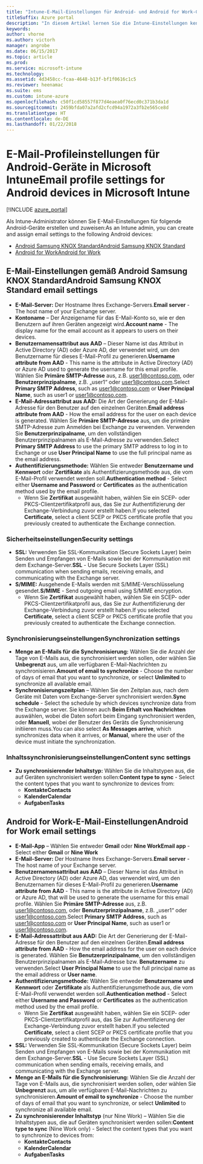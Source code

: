 ```yaml
---
title: "Intune-E-Mail-Einstellungen für Android- und Android for Work-Geräte"
titleSuffix: Azure portal
description: "In diesem Artikel lernen Sie die Intune-Einstellungen kennen, die Sie zum Konfigurieren von E-Mail-Verbindungen auf Android-Geräten verwenden können."
keywords: 
author: vhorne
ms.author: victorh
manager: angrobe
ms.date: 06/15/2017
ms.topic: article
ms.prod: 
ms.service: microsoft-intune
ms.technology: 
ms.assetid: 4d3458cc-fcaa-4648-b13f-bf1f0616c1c5
ms.reviewer: heenamac
ms.suite: ems
ms.custom: intune-azure
ms.openlocfilehash: c50f1cd58557f877d4eaea0f76ecd0c371b3da1d
ms.sourcegitcommit: 2459bfda07a2afd2cfcd94a1972a3fb2e565ce8d
ms.translationtype: HT
ms.contentlocale: de-DE
ms.lasthandoff: 01/22/2018
---
```

# <a name="email-profile-settings-for-android--devices-in-microsoft-intune"></a><span data-ttu-id="23623-103">E-Mail-Profileinstellungen für Android-Geräte in Microsoft Intune</span><span class="sxs-lookup"><span data-stu-id="23623-103">Email profile settings for Android  devices in Microsoft Intune</span></span>

[!INCLUDE [azure_portal](./includes/azure_portal.md)]

<span data-ttu-id="23623-104">Als Intune-Administrator können Sie E-Mail-Einstellungen für folgende Android-Geräte erstellen und zuweisen:</span><span class="sxs-lookup"><span data-stu-id="23623-104">As an Intune admin, you can create and assign email settings to the following Android devices:</span></span>
- [<span data-ttu-id="23623-105">Android Samsung KNOX Standard</span><span class="sxs-lookup"><span data-stu-id="23623-105">Android Samsung KNOX Standard</span></span>](#android-samsung-knox-standard-email-settings)
- [<span data-ttu-id="23623-106">Android for Work</span><span class="sxs-lookup"><span data-stu-id="23623-106">Android for Work</span></span>](#android-for-work-email-settings)

## <a name="android-samsung-knox-standard-email-settings"></a><span data-ttu-id="23623-107">E-Mail-Einstellungen gemäß Android Samsung KNOX Standard</span><span class="sxs-lookup"><span data-stu-id="23623-107">Android Samsung KNOX Standard email settings</span></span>
- <span data-ttu-id="23623-108">**E-Mail-Server:** Der Hostname Ihres Exchange-Servers.</span><span class="sxs-lookup"><span data-stu-id="23623-108">**Email server** - The host name of your Exchange server.</span></span>
- <span data-ttu-id="23623-109">**Kontoname** – Der Anzeigename für das E-Mail-Konto so, wie er den Benutzern auf ihren Geräten angezeigt wird.</span><span class="sxs-lookup"><span data-stu-id="23623-109">**Account name** - The display name for the email account as it appears to users on their devices.</span></span>
- <span data-ttu-id="23623-110">**Benutzernamensattribut aus AAD** – Dieser Name ist das Attribut in Active Directory (AD) oder Azure AD, der verwendet wird, um den Benutzername für dieses E-Mail-Profil zu generieren.</span><span class="sxs-lookup"><span data-stu-id="23623-110">**Username attribute from AAD** - This name is the attribute in Active Directory (AD) or Azure AD used to generate the username for this email profile.</span></span> <span data-ttu-id="23623-111">Wählen Sie **Primäre SMTP-Adresse** aus, z.B. user1@contoso.com, oder **Benutzerprinzipalname**, z.B. „user1“ oder user1@contoso.com.</span><span class="sxs-lookup"><span data-stu-id="23623-111">Select **Primary SMTP Address**, such as user1@contoso.com or **User Principal Name**, such as user1 or user1@contoso.com.</span></span>
- <span data-ttu-id="23623-112">**E-Mail-Adressattribut aus AAD:** Die Art der Generierung der E-Mail-Adresse für den Benutzer auf den einzelnen Geräten.</span><span class="sxs-lookup"><span data-stu-id="23623-112">**Email address attribute from AAD** - How the email address for the user on each device is generated.</span></span> <span data-ttu-id="23623-113">Wählen Sie **Primäre SMTP-Adresse** aus, um die primäre SMTP-Adresse zum Anmelden bei Exchange zu verwenden. Verwenden Sie **Benutzerprinzipalname**, um den vollständigen Benutzerprinzipalnamen als E-Mail-Adresse zu verwenden.</span><span class="sxs-lookup"><span data-stu-id="23623-113">Select **Primary SMTP Address** to use the primary SMTP address to log in to Exchange or use **User Principal Name** to use the full principal name as the email address.</span></span>
- <span data-ttu-id="23623-114">**Authentifizierungsmethode:** Wählen Sie entweder **Benutzername und Kennwort** oder **Zertifikate** als Authentifizierungsmethode aus, die vom E-Mail-Profil verwendet werden soll.</span><span class="sxs-lookup"><span data-stu-id="23623-114">**Authentication method** - Select either **Username and Password** or **Certificates** as the authentication method used by the email profile.</span></span>
    - <span data-ttu-id="23623-115">Wenn Sie **Zertifikat** ausgewählt haben, wählen Sie ein SCEP- oder PKCS-Clientzertifikatprofil aus, das Sie zur Authentifizierung der Exchange-Verbindung zuvor erstellt haben.</span><span class="sxs-lookup"><span data-stu-id="23623-115">If you selected **Certificate**, select a client SCEP or PKCS certificate profile that you previously created to authenticate the Exchange connection.</span></span>

### <a name="security-settings"></a><span data-ttu-id="23623-116">Sicherheitseinstellungen</span><span class="sxs-lookup"><span data-stu-id="23623-116">Security settings</span></span>

- <span data-ttu-id="23623-117">**SSL:** Verwenden Sie SSL-Kommunikation (Secure Sockets Layer) beim Senden und Empfangen von E-Mails sowie bei der Kommunikation mit dem Exchange-Server.</span><span class="sxs-lookup"><span data-stu-id="23623-117">**SSL** - Use Secure Sockets Layer (SSL) communication when sending emails, receiving emails, and communicating with the Exchange server.</span></span>
- <span data-ttu-id="23623-118">**S/MIME:** Ausgehende E-Mails werden mit S/MIME-Verschlüsselung gesendet.</span><span class="sxs-lookup"><span data-stu-id="23623-118">**S/MIME** - Send outgoing email using S/MIME encryption.</span></span>
    - <span data-ttu-id="23623-119">Wenn Sie **Zertifikat** ausgewählt haben, wählen Sie ein SCEP- oder PKCS-Clientzertifikatprofil aus, das Sie zur Authentifizierung der Exchange-Verbindung zuvor erstellt haben.</span><span class="sxs-lookup"><span data-stu-id="23623-119">If you selected **Certificate**, select a client SCEP or PKCS certificate profile that you previously created to authenticate the Exchange connection.</span></span>

### <a name="synchronization-settings"></a><span data-ttu-id="23623-120">Synchronisierungseinstellungen</span><span class="sxs-lookup"><span data-stu-id="23623-120">Synchronization settings</span></span>

- <span data-ttu-id="23623-121">**Menge an E-Mails für die Synchronisierung:** Wählen Sie die Anzahl der Tage von E-Mails aus, die synchronisiert werden sollen, oder wählen Sie **Unbegrenzt** aus, um alle verfügbaren E-Mail-Nachrichten zu synchronisieren.</span><span class="sxs-lookup"><span data-stu-id="23623-121">**Amount of email to synchronize** - Choose the number of days of email that you want to synchronize, or select **Unlimited** to synchronize all available email.</span></span>
- <span data-ttu-id="23623-122">**Synchronisierungszeitplan** – Wählen Sie den Zeitplan aus, nach dem Geräte mit Daten vom Exchange-Server synchronisiert werden.</span><span class="sxs-lookup"><span data-stu-id="23623-122">**Sync schedule** - Select the schedule by which devices synchronize data from the Exchange server.</span></span> <span data-ttu-id="23623-123">Sie können auch **Beim Erhalt von Nachrichten** auswählen, wobei die Daten sofort beim Eingang synchronisiert werden, oder **Manuell**, wobei der Benutzer des Geräts die Synchronisierung initiieren muss.</span><span class="sxs-lookup"><span data-stu-id="23623-123">You can also select **As Messages arrive**, which synchronizes data when it arrives, or **Manual**, where the user of the device must initiate the synchronization.</span></span>

### <a name="content-sync-settings"></a><span data-ttu-id="23623-124">Inhaltssynchronisierungseinstellungen</span><span class="sxs-lookup"><span data-stu-id="23623-124">Content sync settings</span></span>

- <span data-ttu-id="23623-125">**Zu synchronisierender Inhaltstyp:** Wählen Sie die Inhaltstypen aus, die auf Geräten synchronisiert werden sollen:</span><span class="sxs-lookup"><span data-stu-id="23623-125">**Content type to sync** - Select the content types that you want to synchronize to devices from:</span></span>
    - <span data-ttu-id="23623-126">**Kontakte**</span><span class="sxs-lookup"><span data-stu-id="23623-126">**Contacts**</span></span>
    - <span data-ttu-id="23623-127">**Kalender**</span><span class="sxs-lookup"><span data-stu-id="23623-127">**Calendar**</span></span>
    - <span data-ttu-id="23623-128">**Aufgaben**</span><span class="sxs-lookup"><span data-stu-id="23623-128">**Tasks**</span></span>

## <a name="android-for-work-email-settings"></a><span data-ttu-id="23623-129">Android for Work-E-Mail-Einstellungen</span><span class="sxs-lookup"><span data-stu-id="23623-129">Android for Work email settings</span></span>

- <span data-ttu-id="23623-130">**E-Mail-App** – Wählen Sie entweder **Gmail** oder **Nine Work**</span><span class="sxs-lookup"><span data-stu-id="23623-130">**Email app** - Select either **Gmail** or **Nine Work**</span></span>
- <span data-ttu-id="23623-131">**E-Mail-Server:** Der Hostname Ihres Exchange-Servers.</span><span class="sxs-lookup"><span data-stu-id="23623-131">**Email server** - The host name of your Exchange server.</span></span>
- <span data-ttu-id="23623-132">**Benutzernamensattribut aus AAD** – Dieser Name ist das Attribut in Active Directory (AD) oder Azure AD, das verwendet wird, um den Benutzernamen für dieses E-Mail-Profil zu generieren.</span><span class="sxs-lookup"><span data-stu-id="23623-132">**Username attribute from AAD** - This name is the attribute in Active Directory (AD) or Azure AD, that will be used to generate the username for this email profile.</span></span> <span data-ttu-id="23623-133">Wählen Sie **Primäre SMTP-Adresse** aus, z.B. user1@contoso.com, oder **Benutzerprinzipalname**, z.B. „user1“ oder user1@contoso.com.</span><span class="sxs-lookup"><span data-stu-id="23623-133">Select **Primary SMTP Address**, such as user1@contoso.com or **User Principal Name**, such as user1 or user1@contoso.com.</span></span>
- <span data-ttu-id="23623-134">**E-Mail-Adressattribut aus AAD:** Die Art der Generierung der E-Mail-Adresse für den Benutzer auf den einzelnen Geräten.</span><span class="sxs-lookup"><span data-stu-id="23623-134">**Email address attribute from AAD** - How the email address for the user on each device is generated.</span></span> <span data-ttu-id="23623-135">Wählen Sie **Benutzerprinzipalname**, um den vollständigen Benutzerprinzipalnamen als E-Mail-Adresse bzw. **Benutzername** zu verwenden.</span><span class="sxs-lookup"><span data-stu-id="23623-135">Select **User Principal Name** to use the full principal name as the email address or **User name**.</span></span>
- <span data-ttu-id="23623-136">**Authentifizierungsmethode:** Wählen Sie entweder **Benutzername und Kennwort** oder **Zertifikate** als Authentifizierungsmethode aus, die vom E-Mail-Profil verwendet werden soll.</span><span class="sxs-lookup"><span data-stu-id="23623-136">**Authentication method** - Select either **Username and Password** or **Certificates** as the authentication method used by the email profile.</span></span>
    - <span data-ttu-id="23623-137">Wenn Sie **Zertifikat** ausgewählt haben, wählen Sie ein SCEP- oder PKCS-Clientzertifikatprofil aus, das Sie zur Authentifizierung der Exchange-Verbindung zuvor erstellt haben.</span><span class="sxs-lookup"><span data-stu-id="23623-137">If you selected **Certificate**, select a client SCEP or PKCS certificate profile that you previously created to authenticate the Exchange connection.</span></span>
- <span data-ttu-id="23623-138">**SSL:** Verwenden Sie SSL-Kommunikation (Secure Sockets Layer) beim Senden und Empfangen von E-Mails sowie bei der Kommunikation mit dem Exchange-Server.</span><span class="sxs-lookup"><span data-stu-id="23623-138">**SSL** - Use Secure Sockets Layer (SSL) communication when sending emails, receiving emails, and communicating with the Exchange server.</span></span>
- <span data-ttu-id="23623-139">**Menge an E-Mails für die Synchronisierung:** Wählen Sie die Anzahl der Tage von E-Mails aus, die synchronisiert werden sollen, oder wählen Sie **Unbegrenzt** aus, um alle verfügbaren E-Mail-Nachrichten zu synchronisieren.</span><span class="sxs-lookup"><span data-stu-id="23623-139">**Amount of email to synchronize** - Choose the number of days of email that you want to synchronize, or select **Unlimited** to synchronize all available email.</span></span>
- <span data-ttu-id="23623-140">**Zu synchronisierender Inhaltstyp** (nur Nine Work) – Wählen Sie die Inhaltstypen aus, die auf Geräten synchronisiert werden sollen:</span><span class="sxs-lookup"><span data-stu-id="23623-140">**Content type to sync** (Nine Work only) - Select the content types that you want to synchronize to devices from:</span></span>
    - <span data-ttu-id="23623-141">**Kontakte**</span><span class="sxs-lookup"><span data-stu-id="23623-141">**Contacts**</span></span>
    - <span data-ttu-id="23623-142">**Kalender**</span><span class="sxs-lookup"><span data-stu-id="23623-142">**Calendar**</span></span>
    - <span data-ttu-id="23623-143">**Aufgaben**</span><span class="sxs-lookup"><span data-stu-id="23623-143">**Tasks**</span></span>
